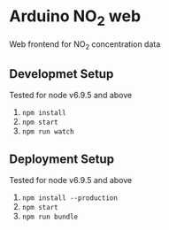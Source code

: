 # Arduino NO<sub>2</sub> web
Web frontend for NO<sub>2</sub> concentration data

## Developmet Setup
Tested for node v6.9.5 and above
1. `npm install`
2. `npm start`
3. `npm run watch`

## Deployment Setup
Tested for node v6.9.5 and above
1. `npm install --production`
2. `npm start`
3. `npm run bundle`